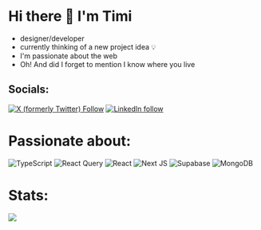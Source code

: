 # Hi there 👋 I'm Timi

- designer/developer
- currently thinking of a new project idea 💡
- I'm passionate about the web
- Oh! And did I forget to mention I know where you live




## Socials:

[![X (formerly Twitter) Follow](https://img.shields.io/twitter/follow/timi_networks?style=for-the-badge&logo=x&labelColor=black&link=https%3A%2F%2Ftwitter.com%2Ftimi_networks)](https://twitter.com/timi_networks) [![LinkedIn follow](https://img.shields.io/badge/LinkedIn-Follow-black?style=for-the-badge&logo=linkedin&labelColor=black&link=https%3A%2F%2Fwww.linkedin.com%2Fin%2Ftreasure-alekhojie%2F)](https://www.linkedin.com/in/treasure-alekhojie/)







# Passionate about:
![TypeScript](https://img.shields.io/badge/Typescript-%23000000?style=for-the-badge&logo=typescript) ![React Query](https://img.shields.io/badge/react%20query-%23000000?style=for-the-badge&logo=react%20query) ![React](https://img.shields.io/badge/React-%23000000?style=for-the-badge&logo=react) ![Next JS](https://img.shields.io/badge/Next.js-%23000000?style=for-the-badge&logo=next.js) ![Supabase](https://img.shields.io/badge/Supabase-%23000000?style=for-the-badge&logo=supabase) ![MongoDB](https://img.shields.io/badge/MongoDB-%23000000?style=for-the-badge&logo=mongodb)

# Stats:
![](https://github-readme-stats.vercel.app/api?username=creative-tutorials&theme=tokyonight&hide_border=false&include_all_commits=true&count_private=true)<br/>

<!-- Proudly created with GPRM ( https://gprm.itsvg.in ) -->



